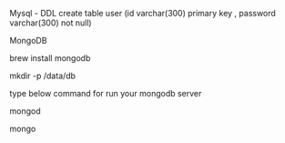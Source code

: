 Mysql - DDL
create table user (id varchar(300) primary key , password varchar(300) not null)


MongoDB

brew install mongodb

mkdir -p /data/db

type below command for run your mongodb server


mongod

mongo